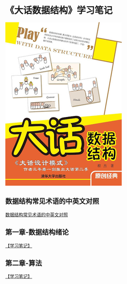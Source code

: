 
# 《大话数据结构》学习笔记

![Cover](https://github.com/logan70/Data-Structures-and-Algorithms/blob/master/%E5%A4%A7%E8%AF%9D%E6%95%B0%E6%8D%AE%E7%BB%93%E6%9E%84/build/cover.jpg?raw=true)

## 数据结构常见术语的中英文对照

[数据结构常见术语的中英文对照](https://github.com/logan70/Data-Structures-and-Algorithms/blob/master/%E5%A4%A7%E8%AF%9D%E6%95%B0%E6%8D%AE%E7%BB%93%E6%9E%84/terms.md)

## 第一章-数据结构绪论

[【学习笔记】](https://github.com/logan70/Data-Structures-and-Algorithms/tree/master/大话数据结构/%E7%AC%AC%E4%B8%80%E7%AB%A0-%E6%95%B0%E6%8D%AE%E7%BB%93%E6%9E%84%E7%BB%AA%E8%AE%BA)

## 第二章-算法

[【学习笔记】](https://github.com/logan70/Data-Structures-and-Algorithms/tree/master/大话数据结构/%E7%AC%AC%E4%BA%8C%E7%AB%A0-%E7%AE%97%E6%B3%95)


